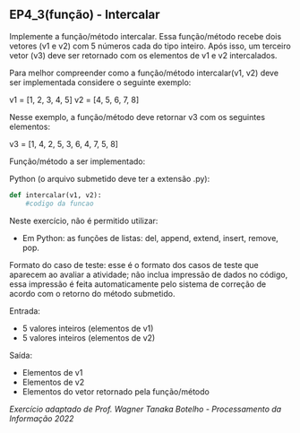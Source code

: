 ## EP4_3(função) - Intercalar

Implemente a função/método intercalar. Essa função/método recebe dois vetores (v1 e v2) com 5 números cada do tipo inteiro. Após isso, um terceiro vetor (v3)  deve ser retornado com os elementos de v1 e v2 intercalados.

Para melhor compreender como a função/método intercalar(v1, v2) deve ser implementada considere o seguinte exemplo:

v1 = [1, 2, 3, 4, 5]
v2 = [4, 5, 6, 7, 8]

Nesse exemplo, a função/método deve retornar v3 com os seguintes elementos:

v3 = [1, 4, 2, 5, 3, 6, 4, 7, 5, 8]

Função/método a ser implementado:

Python (o arquivo submetido deve ter a extensão .py):
```python
def intercalar(v1, v2):
    #codigo da funcao
```

Neste exercício, não é permitido utilizar:
- Em Python: as funções de listas: del, append, extend, insert, remove, pop.

Formato do caso de teste: esse é o formato dos casos de teste que aparecem ao avaliar a atividade; não inclua impressão de dados no código, essa impressão é feita automaticamente pelo sistema de correção de acordo com o retorno do método submetido.

Entrada:
- 5 valores inteiros (elementos de v1)
- 5 valores inteiros (elementos de v2)

Saída:
- Elementos de v1
- Elementos de v2
- Elementos do vetor retornado pela função/método


_Exercício adaptado de Prof. Wagner Tanaka Botelho - Processamento da Informação 2022_
